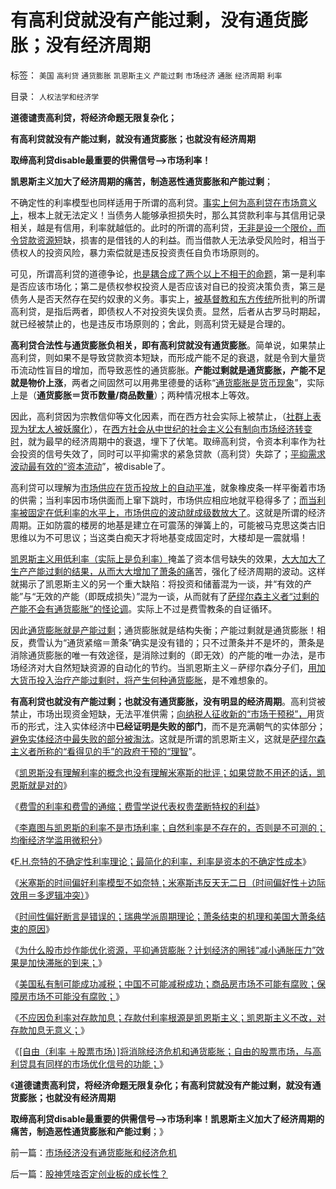 # 有高利贷就没有产能过剩，没有通货膨胀；没有经济周期

标签： `美国` `高利贷` `通货膨胀` `凯恩斯主义` `产能过剩` `市场经济` `通胀` `经济周期` `利率` 

目录： `人权法学和经济学`

**道德谴责高利贷，将经济命题无限复杂化；**

**有高利贷就没有产能过剩，就没有通货膨胀；也就没有经济周期**

**取缔高利贷disable最重要的供需信号——>市场利率！**

**凯恩斯主义加大了经济周期的痛苦，制造恶性通货膨胀和产能过剩**；



不确定性的利率模型也同样适用于所谓的高利贷。[事实上何为高利贷在市场意义上](../../../2011/1/4/禁止高利贷损害了市场供应能力；腐朽的资本主义？.md)，根本上就无法定义！当债务人能够承担损失时，那么其贷款利率与其信用记录相关，越是有信用，利率就越低的。此时的所谓的高利贷，[无非是设一个限价，而令贷款资源短](../../../2010/8/28/戴克里先的计划经济，人民公社和唱红打黑.md)缺，损害的是借钱的人的利益。而当借款人无法承受风险时，相当于债权人的投资风险，暴力索偿就是违反投资责任自负市场原则的。

可见，所谓高利贷的道德争论，[也是耦合成了两个以上不相干的命题](../../../2009/10/25/国企的重组，和属性耦合，及失败的抽象.md)，第一是利率是否应该市场化；第二是债权参权投资人是否应该对自已的投资决策负责，第三是债务人是否天然存在契约奴隶的义务。事实上，[被基督教和东方传统](../../../2010/5/13/东西方传统文化垃圾取长补短发挥余热.md)所批判的所谓高利贷，是指后两者，即债权人不对投资失误负责。显然，后者从古罗马时期起，就已经被禁止的，也是违反市场原则的；舍此，则高利贷无疑是合理的。

**高利贷合法性与通货膨胀负相关，即有高利贷就没有通货膨胀**。简单说，如果禁止高利贷，则如果不是导致贷款资本短缺，而形成产能不足的衰退，就是令到大量货币流动性盲目的增加，而导致恶性的通货膨胀。**产能过剩就是通货膨胀，产能不足就是物价上涨**，两者之间固然可以用弗里德曼的话称“[通货膨胀是货币现象](../../../2010/12/30/货币主义导致恶性通货膨胀和大萧条.md)”，实际上是（**通货膨胀＝货币数量/商品数量**）；两种情况根本上等效。

因此，高利贷因为宗教信仰等文化因素，而在西方社会实际上被禁止，（[社群上表现为犹太人被妖魔化](../../../2011/3/12/“妖魔化希特勒”掩盖了危险的社会规律.md)），在[西方社会从中世纪的社会主义公有制向市场经济转变时](../../../2011/2/3/马克思早就向（短缺原理＋边际原理）彻底投降了.md)，就为最早的经济周期中的衰退，埋下了伏笔。取缔高利贷，令资本利率作为社会投资的信号失效了，同时可以平抑需求的紧急贷款（高利贷）失踪了；[平抑需求波动最有效的“资本流动](../../../2009/4/26/市场信号是万能的，通货紧缩不可怕.md)”，被disable了。

高利贷可以理解为[市场供应在货币投放上的自动平准](../../../2009/1/23/市场经济去特权化,市场是最强大的天然的平准工具.md)，就象橡皮条一样平衡着市场的供需；当利率因市场供面而上窜下跳时，市场供应相应地就平稳得多了；[而当利率被固定在低利率的水平上，市场供应的波动就成级数放大了](../../../2009/5/1/人定胜天？马列唯心信仰对客观规律干预冲动.md)。这就是所谓的经济周期。正如防震的楼房的地基是建立在可震荡的弹簧上的，可能被马克思这类古旧思维以为不可思议；当这类白痴天才将地基变成固定时，大楼却是一震就塌！

[凯恩斯主义用低利率（实际上是负利率）](../../../2009/4/24/费雪教条和凯恩斯主义.md)掩盖了资本信号缺失的效果，[大大加大了生产产能过剩的结果，从而大大增加了萧条的痛](../../../2008/9/5/亏损国企和国民福利.md)苦，强化了经济周期的波动。这样就揭示了凯恩斯主义的另一个重大缺陷：将投资和储蓄混为一谈，并“有效的产能”与“无效的产能（即既成损失）”混为一谈，从而就有了[萨缪尔森主义者“过剩的产能不会有通货膨胀”的怪论调](../../../2009/12/7/谈产能过剩不可能有通货膨胀的谬论.md)。实际上不过是费雪教条的自证循环。

因此[通货膨胀就是产能过剩](../../../2010/12/16/资源股剧烈振荡不能保值.md)；通货膨胀就是结构失衡；产能过剩就是通货膨胀！相反，费雪认为“通货紧缩＝萧条”确实是没有错的；只不过萧条并不是坏的，萧条是消除通货膨胀的唯一有效途径，是消除过剩的（即无效）的产能的唯一办法，是市场经济对大自然短缺资源的自动化的节约。当凯恩斯主义－萨缪尔森分子们，[用加大货币投入治疗产能过剩时，将产生何种通货膨胀](../../../2010/12/2/若有“失去的二十年”将是炎黄庇佑.md)，是不难想象的。

**有高利贷也就没有产能过剩；也就没有通货膨胀，没有明显的经济周期**。高利贷被禁止，市场出现资金短缺，无法平准供需；[向纳税人征收新的“市场干预税”，](../../../2009/5/1/赌场必杀技，市场计划经济行政干预之自欺欺人.md)用货币的形式，注入实体经济中**已经证明是失败的部门**，而不是充满朝气的实体部分；[避免实体经济中最失败的部分被淘汰](http://darthvad.blog.sohu.com/132380995.html)。这就是所谓的凯恩斯主义，这就是[萨缪尔森主义者所称的“看得见的手”的政府干预的“理智](../../../2008/6/16/欺凌客观经济规律总是适得其反.md)”。

《[凯恩斯没有理解利率的概念也没有理解米塞斯的批评；如果贷款不用还的话，凯恩斯就是对的](../../../2011/6/7/如果贷款是不用还的，凯恩斯可以是对的.md)》

《[费雪的利率和费雪的通缩；费雪学说代表权贵垄断特权的利益](../../../2011/6/15/费雪低利率和通缩论代表了权贵垄断特权的利益.md)》

《[李嘉图与凯恩斯的利率不是市场利率；自然利率是不存在的，否则是不可测的；均衡经济学滥用微积分](../../../2011/6/20/管理层应反思为“A股机构化”而妖魔化散户.md)》

《[F.H.奈特的不确定性利率理论；最简化的利率，利率是资本的不确定性成本](../../../2011/6/20/F.H.奈特的不确定性利率理论；最简化的利率，利率是资本的不确定性成本.md)》

《[米塞斯的时间偏好利率模型不如奈特；米塞斯违反天无二日（时间偏好性＋边际效用＝多逻辑冲突）](../../../2011/6/20/米塞斯的时间偏好利率模型不如奈特.md)》

《[时间性偏好断言是错误的；瑞典学派周期理论；萧条结束的机理和美国大萧条结束的原因](../../../2011/6/19/炒股抑制通胀，圈钱导致滞胀.md)》

《[为什么股市炒作能优化资源，平抑通货膨胀？计划经济的圈钱“减小通胀压力”效果是加快滞胀的到来；](../../../2011/6/19/炒股抑制通胀，圈钱导致滞胀.md)》

《[美国私有制可能成功减税；中国不可能减税成功；商品房市场不可能有腐败；保障房市场不可能没有腐败；](../../../2011/6/21/讲政治的保障房中的凯恩斯主义.md)》

《[不应因负利率对存款加息；存款付利率根源是凯恩斯主义；凯恩斯主义不改，对存款加息无意义；](../../../2011/6/22/保值储蓄不可行；负利率不应干预存款利息.md)》

《[[自由（利率
＋股票市场）]将消除经济危机和通货膨胀；自由的股票市场，与高利贷具有同样的市场优化信号的功能；](../../../2011/6/22/市场经济没有通货膨胀和经济危机.md)》

《**道德谴责高利贷，将经济命题无限复杂化；有高利贷就没有产能过剩，就没有通货膨胀；也就没有经济周期**

**取缔高利贷disable最重要的供需信号——>市场利率！凯恩斯主义加大了经济周期的痛苦，制造恶性通货膨胀和产能过剩**；》

前一篇：[市场经济没有通货膨胀和经济危机](../../../2011/6/22/市场经济没有通货膨胀和经济危机.md)

后一篇：[股神凭啥否定创业板的成长性？](../../../2011/6/23/股神凭啥否定创业板的成长性？.md)